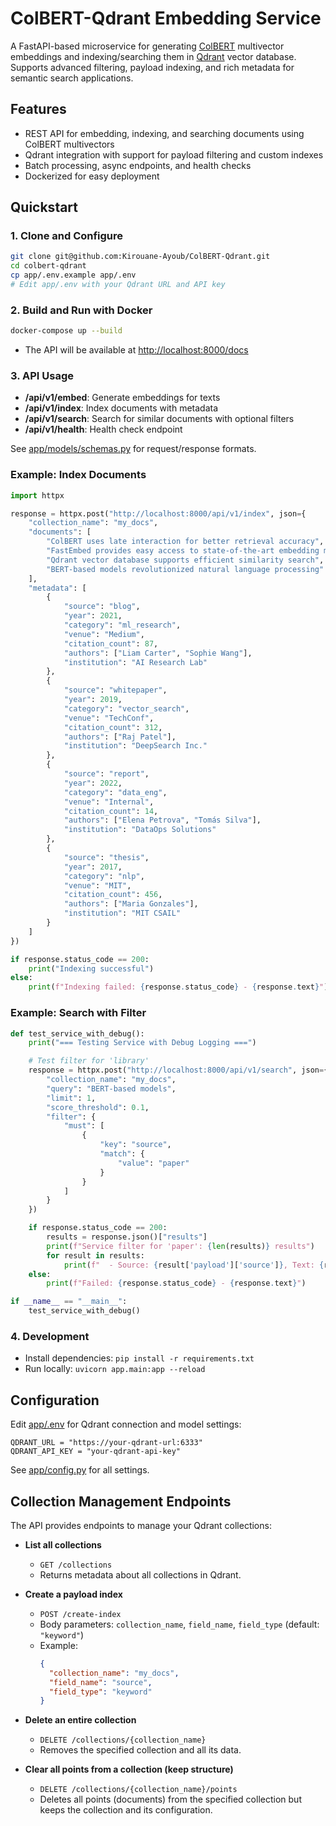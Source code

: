 # ColBERT-Qdrant Embedding Service

A FastAPI-based microservice for generating [ColBERT](https://github.com/stanford-futuredata/ColBERT) multivector embeddings and indexing/searching them in [Qdrant](https://qdrant.tech/) vector database. Supports advanced filtering, payload indexing, and rich metadata for semantic search applications.

## Features

- REST API for embedding, indexing, and searching documents using ColBERT multivectors
- Qdrant integration with support for payload filtering and custom indexes
- Batch processing, async endpoints, and health checks
- Dockerized for easy deployment


## Quickstart

### 1. Clone and Configure

```sh
git clone git@github.com:Kirouane-Ayoub/ColBERT-Qdrant.git
cd colbert-qdrant
cp app/.env.example app/.env
# Edit app/.env with your Qdrant URL and API key
```

### 2. Build and Run with Docker

```sh
docker-compose up --build
```

- The API will be available at [http://localhost:8000/docs](http://localhost:8000/docs)

### 3. API Usage

- **/api/v1/embed**: Generate embeddings for texts
- **/api/v1/index**: Index documents with metadata
- **/api/v1/search**: Search for similar documents with optional filters
- **/api/v1/health**: Health check endpoint

See [app/models/schemas.py](app/models/schemas.py) for request/response formats.

### Example: Index Documents

```python
import httpx

response = httpx.post("http://localhost:8000/api/v1/index", json={
    "collection_name": "my_docs",
    "documents": [
        "ColBERT uses late interaction for better retrieval accuracy",
        "FastEmbed provides easy access to state-of-the-art embedding models",
        "Qdrant vector database supports efficient similarity search",
        "BERT-based models revolutionized natural language processing"
    ],
    "metadata": [
        {
            "source": "blog",
            "year": 2021,
            "category": "ml_research",
            "venue": "Medium",
            "citation_count": 87,
            "authors": ["Liam Carter", "Sophie Wang"],
            "institution": "AI Research Lab"
        },
        {
            "source": "whitepaper",
            "year": 2019,
            "category": "vector_search",
            "venue": "TechConf",
            "citation_count": 312,
            "authors": ["Raj Patel"],
            "institution": "DeepSearch Inc."
        },
        {
            "source": "report",
            "year": 2022,
            "category": "data_eng",
            "venue": "Internal",
            "citation_count": 14,
            "authors": ["Elena Petrova", "Tomás Silva"],
            "institution": "DataOps Solutions"
        },
        {
            "source": "thesis",
            "year": 2017,
            "category": "nlp",
            "venue": "MIT",
            "citation_count": 456,
            "authors": ["Maria Gonzales"],
            "institution": "MIT CSAIL"
        }
    ]
})

if response.status_code == 200:
    print("Indexing successful")
else:
    print(f"Indexing failed: {response.status_code} - {response.text}")
```

### Example: Search with Filter

```python
def test_service_with_debug():
    print("=== Testing Service with Debug Logging ===")

    # Test filter for 'library'
    response = httpx.post("http://localhost:8000/api/v1/search", json={
        "collection_name": "my_docs",
        "query": "BERT-based models",
        "limit": 1,
        "score_threshold": 0.1,
        "filter": {
            "must": [
                {
                    "key": "source",
                    "match": {
                        "value": "paper"
                    }
                }
            ]
        }
    })

    if response.status_code == 200:
        results = response.json()["results"]
        print(f"Service filter for 'paper': {len(results)} results")
        for result in results:
            print(f"  - Source: {result['payload']['source']}, Text: {result['text'][:50]}...")
    else:
        print(f"Failed: {response.status_code} - {response.text}")

if __name__ == "__main__":
    test_service_with_debug()
```
### 4. Development

- Install dependencies: `pip install -r requirements.txt`
- Run locally: `uvicorn app.main:app --reload`

## Configuration

Edit [app/.env](app/.env) for Qdrant connection and model settings:

```
QDRANT_URL = "https://your-qdrant-url:6333"
QDRANT_API_KEY = "your-qdrant-api-key"
```

See [app/config.py](app/config.py) for all settings.

## Collection Management Endpoints

The API provides endpoints to manage your Qdrant collections:

- **List all collections**
  - `GET /collections`
  - Returns metadata about all collections in Qdrant.

- **Create a payload index**
  - `POST /create-index`
  - Body parameters: `collection_name`, `field_name`, `field_type` (default: `"keyword"`)
  - Example:
    ```json
    {
      "collection_name": "my_docs",
      "field_name": "source",
      "field_type": "keyword"
    }
    ```

- **Delete an entire collection**
  - `DELETE /collections/{collection_name}`
  - Removes the specified collection and all its data.

- **Clear all points from a collection (keep structure)**
  - `DELETE /collections/{collection_name}/points`
  - Deletes all points (documents) from the specified collection but keeps the collection and its configuration.
